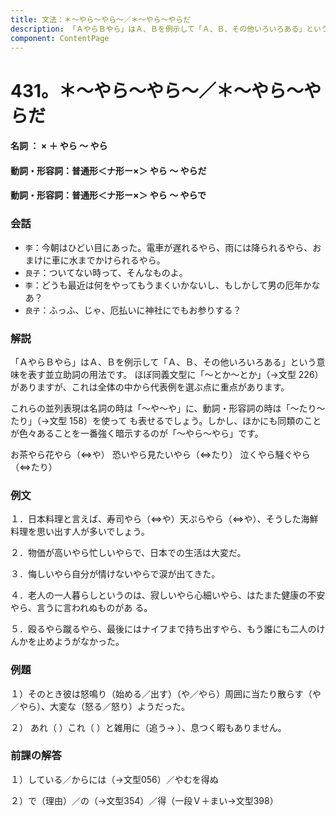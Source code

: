 ```yaml
---
title: 文法：＊～やら～やら～／＊～やら～やらだ
description: 「ＡやらＢやら」はＡ、Ｂを例示して「Ａ、Ｂ、その他いろいろある」という意味を表す並立助詞の用法です。 ほぼ同義文型に「～とか～とか」（→文型 226）がありますが、これは全体の中から代表例を選ぶ点に重点があります。
component: ContentPage
---
```



# 431。＊～やら～やら～／＊～やら～やらだ
#### 名詞 ： × ＋ やら ～ やら
#### 動詞・形容詞：普通形＜ナ形ー×＞ やら ～ やらだ
#### 動詞・形容詞：普通形＜ナ形ー×＞ やら ～ やらで
### 会話
- `李`：今朝はひどい目にあった。電車が遅れるやら、雨には降られるやら、おまけに車に水までかけられるやら。
- `良子`：ついてない時って、そんなものよ。
- `李`：どうも最近は何をやってもうまくいかないし、もしかして男の厄年かなあ？
- `良子`：ふっふ、じゃ、厄払いに神社にでもお参りする？
### 解説
「ＡやらＢやら」はＡ、Ｂを例示して「Ａ、Ｂ、その他いろいろある」という意味を表す並立助詞の用法です。 ほぼ同義文型に「～とか～とか」（→文型 226）がありますが、これは全体の中から代表例を選ぶ点に重点があります。

これらの並列表現は名詞の時は「～や～や」に、動詞・形容詞の時は「～たり～たり」（→文型 158）を使って も表せるでしょう。しかし、ほかにも同類のことが色々あることを一番強く暗示するのが「～やら～やら」です。

お茶やら花やら（⇔や） 恐いやら見たいやら（⇔たり） 泣くやら騒ぐやら （⇔たり）
### 例文
１．日本料理と言えば、寿司やら（⇔や）天ぷらやら（⇔や）、そうした海鮮料理を思い出す人が多いでしょう。

２．物価が高いやら忙しいやらで、日本での生活は大変だ。

３．悔しいやら自分が情けないやらで涙が出てきた。

４．老人の一人暮らしというのは、寂しいやら心細いやら、はたまた健康の不安やら、言うに言われぬものがあ る。

５．殴るやら蹴るやら、最後にはナイフまで持ち出すやら、もう誰にも二人のけんかを止めようがなかった。
### 例題
１）そのとき彼は怒鳴り（始める／出す）（や／やら）周囲に当たり散らす（や／やら）、大変な（怒る／怒り）ようだった。      

２） あれ（ ）これ（ ）と雑用に（追う→ ）、息つく暇もありません。
### 前課の解答
１）している／からには（→文型056）／やむを得ぬ

２）で（理由）／の（→文型354）／得（一段Ｖ＋まい→文型398）
